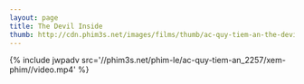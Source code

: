 ```yaml
---
layout: page
title: The Devil Inside
thumb: http://cdn.phim3s.net/images/films/thumb/ac-quy-tiem-an-the-devil-inside-2012.jpg
---
```

{% include jwpadv src='//phim3s.net/phim-le/ac-quy-tiem-an_2257/xem-phim//video.mp4' %}